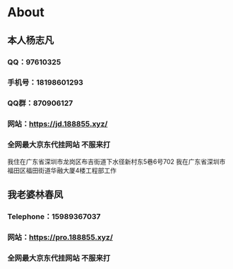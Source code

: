 # About
## 本人杨志凡
### QQ：97610325
### 手机号：18198601293
### QQ群：870906127
### 网站：https://jd.188855.xyz/
### 全网最大京东代挂网站 不服来打
我住在广东省深圳市龙岗区布吉街道下水径新村东5巷6号702
我在广东省深圳市福田区福田街道华融大厦4楼工程部工作
## 我老婆林春凤
### Telephone：15989367037
### 网站：https://pro.188855.xyz/
### 全网最大京东代挂网站 不服来打
